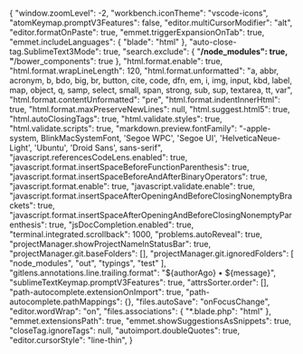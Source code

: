 {
    "window.zoomLevel": -2,
    "workbench.iconTheme": "vscode-icons",
    "atomKeymap.promptV3Features": false,
    "editor.multiCursorModifier": "alt",
    "editor.formatOnPaste": true,
    "emmet.triggerExpansionOnTab": true,
    "emmet.includeLanguages": {
        "blade": "html"
    },
    "auto-close-tag.SublimeText3Mode": true,
    "search.exclude": {
        "**/node_modules": true,
        "**/bower_components": true
    },
    "html.format.enable": true,
    "html.format.wrapLineLength": 120,
    "html.format.unformatted": "a, abbr, acronym, b, bdo, big, br, button, cite, code, dfn, em, i, img, input, kbd, label, map, object, q, samp, select, small, span, strong, sub, sup, textarea, tt, var",
    "html.format.contentUnformatted": "pre",
    "html.format.indentInnerHtml": true,
    "html.format.maxPreserveNewLines": null,
    "html.suggest.html5": true,
    "html.autoClosingTags": true,
    "html.validate.styles": true,
    "html.validate.scripts": true,
    "markdown.preview.fontFamily": "-apple-system, BlinkMacSystemFont, 'Segoe WPC', 'Segoe UI', 'HelveticaNeue-Light', 'Ubuntu', 'Droid Sans', sans-serif",
    "javascript.referencesCodeLens.enabled": true,
    "javascript.format.insertSpaceBeforeFunctionParenthesis": true,
    "javascript.format.insertSpaceBeforeAndAfterBinaryOperators": true,
    "javascript.format.enable": true,
    "javascript.validate.enable": true,
    "javascript.format.insertSpaceAfterOpeningAndBeforeClosingNonemptyBrackets": true,
    "javascript.format.insertSpaceAfterOpeningAndBeforeClosingNonemptyParenthesis": true,
    "jsDocCompletion.enabled": true,
    "terminal.integrated.scrollback": 1000,
    "problems.autoReveal": true,
    "projectManager.showProjectNameInStatusBar": true,
    "projectManager.git.baseFolders": [],
    "projectManager.git.ignoredFolders": [
        "node_modules",
        "out",
        "typings",
        "test"
    ],
    "gitlens.annotations.line.trailing.format": "${authorAgo} • ${message}",
    "sublimeTextKeymap.promptV3Features": true,
    "attrsSorter.order": [],
    "path-autocomplete.extensionOnImport": true,
    "path-autocomplete.pathMappings": {},
    "files.autoSave": "onFocusChange",
    "editor.wordWrap": "on",
    "files.associations": {
        "*.blade.php": "html"
    },
    "emmet.extensionsPath": true,
    "emmet.showSuggestionsAsSnippets": true,
    "closeTag.ignoreTags": null,
    "autoimport.doubleQuotes": true,
    "editor.cursorStyle": "line-thin",
}
